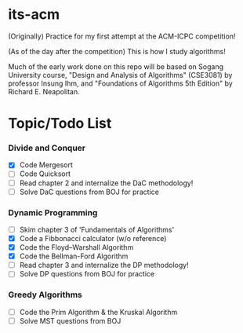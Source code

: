 # its-acm
(Originally) Practice for my first attempt at the ACM-ICPC competition!

(As of the day after the competition) This is how I study algorithms!

Much of the early work done on this repo will be based on Sogang University course, "Design and Analysis of Algorithms" (CSE3081) by professor Insung Ihm, and "Foundations of Algorithms 5th Edition" by Richard E. Neapolitan.

# Topic/Todo List

### Divide and Conquer
- [x] Code Mergesort
- [ ] Code Quicksort
- [ ] Read chapter 2 and internalize the DaC methodology!
- [ ] Solve DaC questions from BOJ for practice

### Dynamic Programming
- [ ] Skim chapter 3 of 'Fundamentals of Algorithms'
- [x] Code a Fibbonacci calculator (w/o reference)
- [x] Code the Floyd–Warshall Algorithm
- [x] Code the Bellman-Ford Algorithm
- [ ] Read chapter 3 and internalize the DP methodology!
- [ ] Solve DP questions from BOJ for practice

### Greedy Algorithms
- [ ] Code the Prim Algorithm & the Kruskal Algorithm
- [ ] Solve MST questions from BOJ
